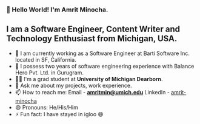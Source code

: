 ### 👋 Hello World! I'm Amrit Minocha.
## I am a Software Engineer, Content Writer and Technology Enthusiast from Michigan, USA.
- 🔭 I am currently working as a Software Engineer at Barti Software Inc. located in SF, California.
- 🔭 I possess two years of software engineering experience with Balance Hero Pvt. Ltd. in Gurugram. 
- 👨‍🎓 I'm a grad student at **University of Michigan Dearborn**. 
- 💬 Ask me about my projects, work experience.  
- 📫 How to reach me: Email - **amritmin@umich.edu** LinkedIn - [amrit-minocha](https://www.linkedin.com/in/amrit-minocha/) 
- 😄 Pronouns: He/His/Him
- ⚡ Fun fact: I have stayed in igloo 😄


